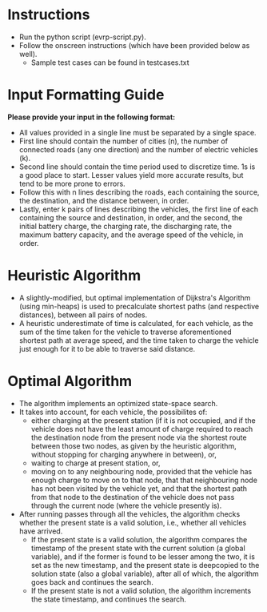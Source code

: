 # Instructions
  
  * Run the python script (evrp-script.py).
  * Follow the onscreen instructions (which have been provided below as well).
    * Sample test cases can be found in testcases.txt

# Input Formatting Guide

  **Please provide your input in the following format:**
  * All values provided in a single line must be separated by a single space.
  * First line should contain the number of cities (n), the number of connected roads (any one direction) and the number of electric vehicles (k).
  * Second line should contain the time period used to discretize time. 1s is a good place to start. Lesser values yield more accurate results, but tend to be more prone to     errors.
  * Follow this with n lines describing the roads, each containing the source, the destination, and the distance between, in order.
  * Lastly, enter k pairs of lines describing the vehicles, the first line of each containing the source and destination, in order, and the second, the initial battery charge, the charging rate, the discharging rate, the maximum battery capacity, and the average speed of the vehicle, in order.

# Heuristic Algorithm
  
  * A slightly-modified, but optimal implementation of Dijkstra's Algorithm (using min-heaps) is used to precalculate shortest paths (and respective distances), between all pairs of nodes.
  * A heuristic underestimate of time is calculated, for each vehicle, as the sum of the time taken for the vehicle to traverse aforementioned shortest path at average speed, and the time taken to charge the vehicle just enough for it to be able to traverse said distance.

# Optimal Algorithm
  
  * The algorithm implements an optimized state-space search.
  * It takes into account, for each vehicle, the possibilites of:
    *  either charging at the present station (if it is not occupied, and if the vehicle does not have the least amount of charge required to reach the destination node from the present node via the shortest route between those two nodes, as given by the heuristic algorithm, without stopping for charging anywhere in between), or,
    *  waiting to charge at present station, or,
    *  moving on to any neighbouring node, provided that the vehicle has enough charge to move on to that node, that that neighbouring node has not been visited by the vehicle yet, and that the shortest path from that node to the destination of the vehicle does not pass through the current node (where the vehicle presently is).
  * After running passes through all the vehicles, the algorithm checks whether the present state is a valid solution, i.e., whether all vehicles have arrived.
    * If the present state is a valid solution, the algorithm compares the timestamp of the present state with the current solution (a global variable), and if the former is found to be lesser among the two, it is set as the new timestamp, and the present state is deepcopied to the solution state (also a global variable), after all of which, the algorithm goes back and continues the search.
    * If the present state is not a valid solution, the algorithm increments the state timestamp, and continues the search.
